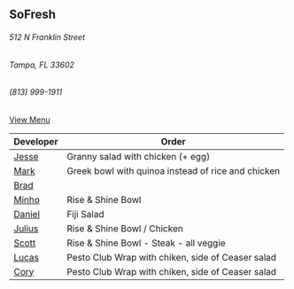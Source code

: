 
## SoFresh
###### 512 N Franklin Street
###### Tampa, FL 33602
###### (813) 999-1911

[View Menu](https://ordering.chownow.com/order/1667/locations)


Developer     | Order
--------------|---------------------
[Jesse](https://github.com/jessecurry)              | Granny salad with chicken (+ egg)
[Mark](http://github.com/mark-smithtb)              | Greek bowl with quinoa instead of rice and chicken
[Brad](https://github.com/bself)                    | 
[Minho](https://github.com/minhochoi)               | Rise & Shine Bowl
[Daniel](https://github.come/dtartaglia)            | Fiji Salad
[Julius](https://github.com/jbzozowski)             | Rise & Shine Bowl / Chicken
[Scott](https://github.com/Scotty813)               | Rise & Shine Bowl - Steak - all veggie
[Lucas](https://github.com/LucasClaude)             | Pesto Club Wrap with chiken, side of Ceaser salad
[Cory]()                                            | Pesto Club Wrap with chiken, side of Ceaser salad
